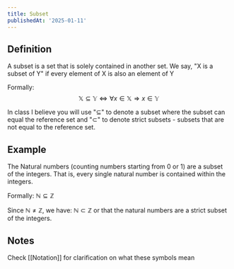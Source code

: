 ```yaml
---
title: Subset
publishedAt: '2025-01-11'
---
```


## Definition
A subset is a set that is solely contained in another set.
We say, "X is a subset of Y" if every element of X is also an element of Y

Formally:
$$
\mathbb{X} \subseteq \mathbb{Y} \iff \forall x \in \mathbb{X} \Rightarrow x \in \mathbb{Y} 
$$

In class I believe you will use "$\subseteq$" to denote a subset where the subset can equal the reference set and "$\subset$" to denote strict subsets - subsets that are not equal to the reference set.

## Example
The Natural numbers (counting numbers starting from 0 or 1) are a subset of the integers. That is, every single natural number is contained within the integers.

Formally: $\mathbb{N} \subseteq \mathbb{Z}$

Since $\mathbb{N} \neq \mathbb{Z}$, we have: $\mathbb{N} \subset \mathbb{Z}$ 
or that the natural numbers are a strict subset of the integers.

## Notes
Check [[Notation]] for clarification on what these symbols mean
